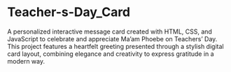 # Teacher-s-Day_Card
A personalized interactive message card created with HTML, CSS, and JavaScript to celebrate and appreciate Ma’am Phoebe on Teachers’ Day. This project features a heartfelt greeting presented through a stylish digital card layout, combining elegance and creativity to express gratitude in a modern way.
